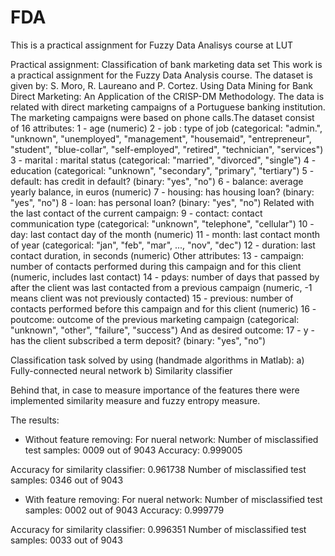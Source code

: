 # FDA
This is a practical assignment for Fuzzy Data Analisys course at LUT

Practical assignment: Classification of bank marketing data set
This work is a practical assignment for the Fuzzy Data Analysis course. The dataset is given by:
S. Moro, R. Laureano and P. Cortez. Using Data Mining for Bank Direct Marketing: An Application of the CRISP-DM Methodology. 
The data is related with direct marketing campaigns of a Portuguese banking institution. The marketing campaigns were based on phone calls.The dataset consist of 16 attributes:
   1 - age (numeric)
   2 - job : type of job (categorical: "admin.", "unknown", "unemployed", "management", "housemaid", "entrepreneur", "student", "blue-collar", "self-employed", "retired", "technician", "services") 
   3 - marital : marital status (categorical: "married", "divorced", "single")
   4 - education (categorical: "unknown", "secondary", "primary", "tertiary")
   5 - default: has credit in default? (binary: "yes", "no")
   6 - balance: average yearly balance, in euros (numeric) 
   7 - housing: has housing loan? (binary: "yes", "no")
   8 - loan: has personal loan? (binary: "yes", "no")
   Related with the last contact of the current campaign:
   9 - contact: contact communication type (categorical: "unknown", "telephone", "cellular") 
  10 - day: last contact day of the month (numeric)
  11 - month: last contact month of year (categorical: "jan", "feb", "mar", ..., "nov", "dec")
  12 - duration: last contact duration, in seconds (numeric)
   Other attributes:
  13 - campaign: number of contacts performed during this campaign and for this client (numeric, includes last contact)
  14 - pdays: number of days that passed by after the client was last contacted from a previous campaign (numeric, -1 means client was not previously contacted)
  15 - previous: number of contacts performed before this campaign and for this client (numeric)
  16 - poutcome: outcome of the previous marketing campaign (categorical: "unknown", "other", "failure", "success")
And as desired outcome:
17 - y - has the client subscribed a term deposit? (binary: "yes", "no")

Classification task solved by using (handmade algorithms in Matlab):
 a) Fully-connected neural network
 b) Similarity classifier
 
 Behind that, in case to measure importance of the features there were implemented similarity measure and fuzzy entropy measure.
 
 The results:
- Without feature removing:
For nueral network:
Number of misclassified test samples: 0009 out of 9043
Accuracy:   0.999005

Accuracy for similarity classifier:   0.961738
Number of misclassified test samples: 0346 out of 9043

- With feature removing:
For nueral network:
Number of misclassified test samples: 0002 out of 9043
Accuracy:   0.999779

Accuracy for similarity classifier:   0.996351
Number of misclassified test samples: 0033 out of 9043
